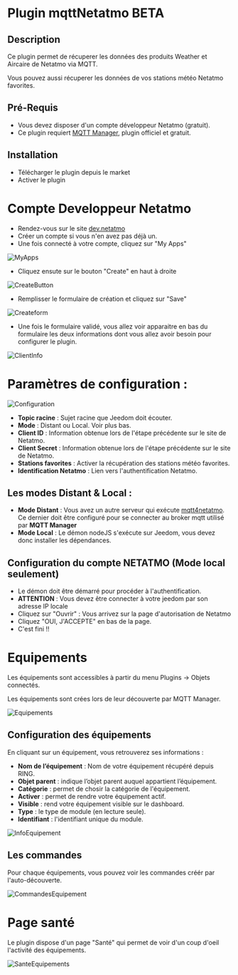 # Plugin mqttNetatmo BETA

## Description

Ce plugin permet de récuperer les données des produits Weather et Aircaire de Netatmo via MQTT.

Vous pouvez aussi récuperer les données de vos stations météo Netatmo favorites.

## Pré-Requis

- Vous devez disposer d'un compte développeur Netatmo (gratuit).
- Ce plugin requiert [MQTT Manager](https://market.jeedom.com/index.php?v=d&p=market_display&id=4213), plugin officiel et gratuit.

## Installation 

- Télécharger le plugin depuis le market
- Activer le plugin

# Compte Developpeur Netatmo

- Rendez-vous sur le site [dev.netatmo](https://dev.netatmo.com/)
- Créer un compte si vous n'en avez pas déjà un.
- Une fois connecté à votre compte, cliquez sur "My Apps"

![MyApps](../images/myapps.png)

- Cliquez ensute sur le bouton "Create" en haut à droite

![CreateButton](../images/create.png)

- Remplisser le formulaire de création et cliquez sur "Save"

![Createform](../images/createform.png)

- Une fois le formulaire validé, vous allez voir apparaitre en bas du formulaire les deux informations dont vous allez avoir besoin pour configurer le plugin.

![ClientInfo](../images/clientinfo.png)

# Paramètres de configuration :

![Configuration](../images/configuration.png)

- **Topic racine** : Sujet racine que Jeedom doit écouter.
- **Mode** : Distant ou Local. Voir plus bas.
- **Client ID** : Information obtenue lors de l'étape précédente sur le site de Netatmo.
- **Client Secret** : Information obtenue lors de l'étape précédente sur le site de Netatmo.
- **Stations favorites** : Activer la récupération des stations météo favorites.
- **Identification Netatmo** : Lien vers l'authentification Netatmo.

## Les modes Distant & Local :

- **Mode Distant** : Vous avez un autre serveur qui exécute [mqtt4netatmo](https://www.npmjs.com/package/mqtt4netatmo). Ce dernier doit être configuré pour se connecter au broker mqtt utilisé par **MQTT Manager**
- **Mode Local** : Le démon nodeJS s'exécute sur Jeedom, vous devez donc installer les dépendances.

## Configuration du compte NETATMO (Mode local seulement)

- Le démon doit être démarré pour procéder à l'authentification.
- **ATTENTION** : Vous devez être connecter à votre jeedom par son adresse IP locale
- Cliquez sur "Ouvrir" : Vous arrivez sur la page d'autorisation de Netatmo
- Cliquez "OUI, J'ACCEPTE" en bas de la page.
- C'est fini !!

# Equipements

Les équipements sont accessibles à partir du menu Plugins → Objets connectés.

Les équipements sont crées lors de leur découverte par MQTT Manager.

![Equipements](../images/mesequipements.png)

## Configuration des équipements

En cliquant sur un équipement, vous retrouverez ses informations :

- **Nom de l’équipement** : Nom de votre équipement récupéré depuis RING.
- **Objet parent** : indique l’objet parent auquel appartient l’équipement.
- **Catégorie** : permet de chosir la catégorie de l'équipement.
- **Activer** : permet de rendre votre équipement actif.
- **Visible** : rend votre équipement visible sur le dashboard.
- **Type** : le type de module (en lecture seule).
- **Identifiant** : l'identifiant unique du module.

![InfoEquipement](../images/infoequipement.png)

## Les commandes

Pour chaque équipements, vous pouvez voir les commandes créér par l'auto-découverte.

![CommandesEquipement](../images/commandesequipement.png)

# Page santé

Le plugin dispose d'un page "Santé" qui permet de voir d'un coup d'oeil l'activité des équipements.

![SanteEquipements](../images/sante.png)
